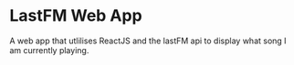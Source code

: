 # LastFM Web App
A web app that utlilises ReactJS and the lastFM api to display what song I am currently playing.
